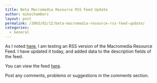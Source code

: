 ```yaml
---
title: Beta Macromedia Resource RSS Feed Update
author: mikechambers
layout: post
permalink: /2003/02/12/beta-macromedia-resource-rss-feed-update/
categories:
  - General
---
```



As I noted [here][1], I am testing an RSS version of the Macromedia Resource Feed. I have updated it today, and added data to the description fields of the feed.

You can view the feed [here][2].

Post any comments, problems or suggestions in the comments section.

 [1]: http://www.markme.com/mesh/archives/000785.cfm
 [2]: http://www.markme.com/mesh/xml/macromedia_resource.rdf